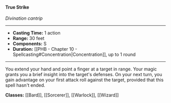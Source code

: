 #### True Strike
*Divination cantrip*
___
- **Casting Time:** 1 action
- **Range:** 30 feet
- **Components:** S
- **Duration:** [[PHB - Chapter 10 - Spellcasting#Concentration|Concentration]], up to 1 round
---
You extend your hand and point a finger at a target in range. Your magic grants you a brief insight into the target's defenses. On your next turn, you gain advantage on your first attack roll against the target, provided that this spell hasn't ended.

**Classes:** [[Bard]], [[Sorcerer]], [[Warlock]], [[Wizard]]